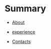 # Summary

- [About](./about.md)

<!-- - [projects](./projects.md) -->

- [experience](./experience.md)

<!-- - [words](./words.md) -->

- [Contacts](./contacts.md)
